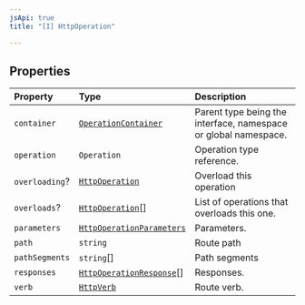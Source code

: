 ```yaml
---
jsApi: true
title: "[I] HttpOperation"

---
```

## Properties

| Property | Type | Description |
| :------ | :------ | :------ |
| `container` | [`OperationContainer`](../type-aliases/OperationContainer.md) | Parent type being the interface, namespace or global namespace. |
| `operation` | `Operation` | Operation type reference. |
| `overloading`? | [`HttpOperation`](HttpOperation.md) | Overload this operation |
| `overloads`? | [`HttpOperation`](HttpOperation.md)[] | List of operations that overloads this one. |
| `parameters` | [`HttpOperationParameters`](HttpOperationParameters.md) | Parameters. |
| `path` | `string` | Route path |
| `pathSegments` | `string`[] | Path segments |
| `responses` | [`HttpOperationResponse`](HttpOperationResponse.md)[] | Responses. |
| `verb` | [`HttpVerb`](../type-aliases/HttpVerb.md) | Route verb. |
